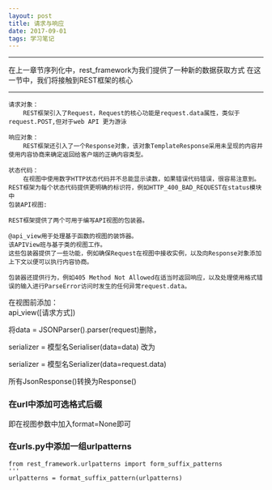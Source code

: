 ```yaml
---
layout: post
title: 请求与响应
date: 2017-09-01
tags: 学习笔记
---
```


***
在上一章节序列化中，rest_framework为我们提供了一种新的数据获取方式
在这一节中，我们将接触到REST框架的核心
***
```
请求对象：
    REST框架引入了Request，Request的核心功能是request.data属性，类似于request.POST,但对于web API 更为游泳

响应对象：
    REST框架还引入了一个Response对象，该对象TemplateResponse采用未呈现的内容并使用内容协商来确定返回给客户端的正确内容类型。

状态代码：
    在视图中使用数字HTTP状态代码并不总能显示读数，如果错误代码错误，很容易注意到。REST框架为每个状态代码提供更明确的标识符，例如HTTP_400_BAD_REQUEST在status模块中
包装API视图:

REST框架提供了两个可用于编写API视图的包装器。

@api_view用于处理基于函数的视图的装饰器。
该APIView班与基于类的视图工作。
这些包装器提供了一些功能，例如确保Request在视图中接收实例，以及向Response对象添加上下文以便可以执行内容协商。

包装器还提供行为，例如405 Method Not Allowed在适当时返回响应，以及处理使用格式错误的输入进行ParseError访问时发生的任何异常request.data。

```
在视图前添加：
​    
    api_view([请求方式])

将data = JSONParser().parser(request)删除，

serializer = 模型名Serialiser(data=data)
改为

serializer = 模型名Serializer(data=request.data)

所有JsonResponse()转换为Response()

### 在url中添加可选格式后缀
即在视图参数中加入format=None即可

### 在urls.py中添加一组urlpatterns

    from rest_framework.urlpatterns import form_suffix_patterns
    '''
    urlpatterns = format_suffix_pattern(urlpatterns)

